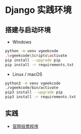 # Django 实践环境

## 搭建与启动环境

* Windows
```bash
python -m venv vgeekcode
.\vgeekcode\Scripts\activate
pip install --upgrade pip
pip install -r requirements.txt
```
* Linux / macOS
```bash
python3 -m venv vgeekcode
./vgeekcode/bin/activate
pip3 install --upgrade pip
pip3 install -r requirements.txt
```

## 实践

* [官网投票程序](https://docs.djangoproject.com/en/3.1/intro/tutorial01/)